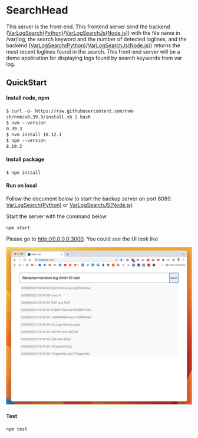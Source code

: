 # SearchHead

This server is the front-end. This frontend server send the backend ([VarLogSearch(Python)](https://github.com/sakaijunsoccer/varlogsearch)/[VarLogSearchJs(Node.js)](https://github.com/sakaijunsoccer/varlogsearchjs)) with the file name in /var/log, the search keyword and the number of detected loglines, and the backend ([VarLogSearch(Python)](https://github.com/sakaijunsoccer/varlogsearch)/[VarLogSearchJs(Node.js)](https://github.com/sakaijunsoccer/varlogsearchjs)) returns the most recent loglines found in the search. This front-end server will be a demo application for displaying logs found by search keywords from var log.


## QuickStart

#### Install node, npm
```
$ curl -o- https://raw.githubusercontent.com/nvm-sh/nvm/v0.39.3/install.sh | bash
$ nvm --version
0.39.3
$ nvm install 18.12.1
$ npm --version
8.19.2
```

#### Install package
```
$ npm install
```

#### Run on local

Follow the document below to start the backup server on port 8080.<br />
[VarLogSearch(Python)](https://github.com/sakaijunsoccer/varlogsearch/)
or 
[VarLogSearchJS(Node.js)](https://github.com/sakaijunsoccer/varlogsearchjs/)

Start the server with the command below
```
npm start
```
Please go to http://0.0.0.0:3000. You could see the UI look like

![Basic UI](doc/basic_ui.png "basic_ui")

#### Test
```
npm test
```
